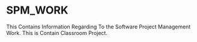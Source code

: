 # SPM_WORK
This Contains Information Regarding To the Software Project Management Work.
This is Contain Classroom Project.
